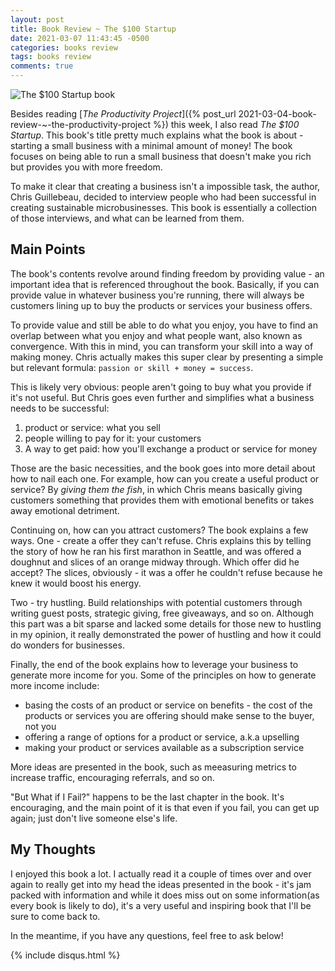 ```yaml
---
layout: post
title: Book Review ~ The $100 Startup
date: 2021-03-07 11:43:45 -0500
categories: books review
tags: books review
comments: true
---
```

<img src="https://i.gr-assets.com/images/S/compressed.photo.goodreads.com/books/1342787100l/14846293.jpg" alt="The $100 Startup book" style="display: block; margin: 0 auto;">

Besides reading [*The Productivity Project*]({% post_url 2021-03-04-book-review-~-the-productivity-project %}) this week, I also read *The $100 Startup*. This book's title pretty much explains what the book is about - starting a small business with a minimal amount of money! The book focuses on being able to run a small business that doesn't make you rich but provides you with more freedom.

To make it clear that creating a business isn't a impossible task, the author, Chris Guillebeau, decided to interview people who had been successful in creating sustainable microbusinesses. This book is essentially a collection of those interviews, and what can be learned from them.

## Main Points
The book's contents revolve around finding freedom by providing value - an important idea that is referenced throughout the book. Basically, if you can provide value in whatever business you're running, there will always be customers lining up to buy the products or services your business offers.

To provide value and still be able to do what you enjoy, you have to find an overlap between what you enjoy and what people want, also known as convergence. With this in mind, you can transform your skill into a way of making money. Chris actually makes this super clear by presenting a simple but relevant formula: `passion or skill + money = success`.

This is likely very obvious: people aren't going to buy what you provide if it's not useful. But Chris goes even further and simplifies what a business needs to be successful:

1. product or service: what you sell
2. people willing to pay for it: your customers
3. A way to get paid: how you'll exchange a product or service for money

Those are the basic necessities, and the book goes into more detail about how to nail each one. For example, how can you create a useful product or service? By *giving them the fish*, in which Chris means basically giving customers something that provides them with emotional benefits or takes away emotional detriment.

Continuing on, how can you attract customers? The book explains a few ways. One - create a offer they can't refuse. Chris explains this by telling the story of how he ran his first marathon in Seattle, and was offered a doughnut and slices of an orange midway through. Which offer did he accept? The slices, obviously - it was a offer he couldn't refuse because he knew it would boost his energy.

Two - try hustling. Build relationships with potential customers through writing guest posts, strategic giving, free giveaways, and so on. Although this part was a bit sparse and lacked some details for those new to hustling in my opinion, it really demonstrated the power of hustling and how it could do wonders for businesses.

Finally, the end of the book explains how to leverage your business to generate more income for you. Some of the principles on how to generate more income include:

* basing the costs of an product or service on benefits - the cost of the products or services you are offering should make sense to the buyer, not you
* offering a range of options for a product or service, a.k.a upselling
* making your product or services available as a subscription service

More ideas are presented in the book, such as meeasuring metrics to increase traffic, encouraging referrals, and so on.

"But What if I Fail?" happens to be the last chapter in the book. It's encouraging, and the main point of it is that even if you fail, you can get up again; just don't live someone else's life.

## My Thoughts
I enjoyed this book a lot. I actually read it a couple of times over and over again to really get into my head the ideas presented in the book - it's jam packed with information and while it does miss out on some information(as every book is likely to do), it's a very useful and inspiring book that I'll be sure to come back to.

In the meantime, if you have any questions, feel free to ask below!

{% include disqus.html %}
